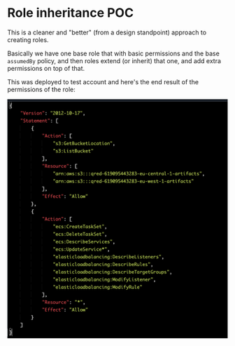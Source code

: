 # Role inheritance POC

This is a cleaner and "better" (from a design standpoint) approach to creating roles.

Basically we have one base role that with basic permissions and the base `assumedBy` policy, and then roles extend (or inherit) that one, and add extra permissions on top of that.

This was deployed to test account and here's the end result of the permissions of the role:

![img](./.img/image.png)
